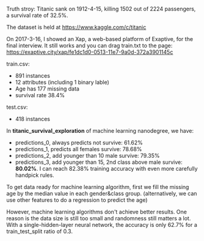 Truth stroy: Titanic sank on 1912-4-15, killing 1502 out of 2224 passengers, a survival rate of 32.5%.

The dataset is held at https://www.kaggle.com/c/titanic

On 2017-3-16, I showed an Xap, a web-based platform of Exaptive, for the final interview. It still works and you can drag train.txt to the page: https://exaptive.city/xap/fe1dc1d0-0513-11e7-9a0d-372a3901145c

train.csv:

- 891 instances
- 12 attributes (including 1 binary lable)
- Age has 177 missing data
- survival rate 38.4%

test.csv:

- 418 instances

In **titanic_survival_exploration** of machine learning nanodegree, we have:

- predictions_0, always predicts not survive: 61.62%
- predictions_1, predicts all females survive: 78.68%
- predictions_2, add younger than 10 male survive: 79.35%
- predictions_3, add younger than 15, 2nd class above male survive: **80.02%**. I can reach 82.38% training accuracy with even more carefully handpick rules. 

To get data ready for machine learning algorithm, first we fill the missing age by the median value in each gender&class group. (alternatively, we can use other features to do a regression to predict the age)

However, machine learning algorithms don't achieve better results. One reason is the data size is still too small and randomness still matters a lot. With a single-hidden-layer neural network, the accuracy is only 62.7% for a train_test_split ratio of 0.3. 